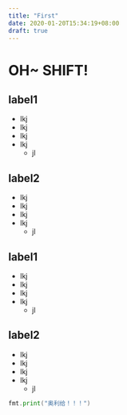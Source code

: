 ```yaml
---
title: "First"
date: 2020-01-20T15:34:19+08:00
draft: true
---
```


# OH~  SHIFT!

## label1

* lkj
* lkj
* lkj
* lkj
  * jl

## label2

* lkj
* lkj
* lkj
* lkj
  * jl
  
## label1

* lkj
* lkj
* lkj
* lkj
  * jl

## label2

* lkj
* lkj
* lkj
* lkj
  * jl

```go
fmt.print("奥利给！！！")
```



